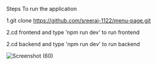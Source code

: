 Steps To run the application


   1.git clone https://github.com/sreeraj-1122/menu-page.git 
   
   2.cd frontend and type 'npm run dev' to run frontend
   
   2.cd backend and type 'npm run dev' to run backend

![Screenshot (60)](https://github.com/user-attachments/assets/e6e7257b-8fb9-4823-bb83-8512fd33e38d) 

   
